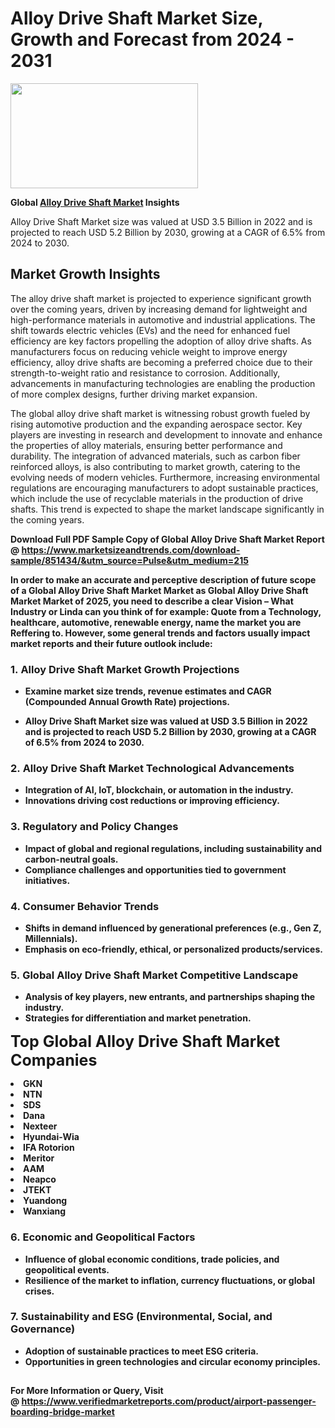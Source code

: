 <H1>Alloy Drive Shaft Market Size, Growth and Forecast from 2024 - 2031</H1><img class="aligncenter size-medium wp-image-584254" src="https://thirdeyenews.in/wp-content/uploads/2024/09/Global-Market-Research-300x168.jpeg" alt="" width="300" height="168" /><p><strong>Global&nbsp;<a href="https://www.marketsizeandtrends.com/download-sample/851434/&amp;utm_source=Pulse&amp;utm_medium=215">Alloy Drive Shaft Market</a> Insights</strong></p><p>Alloy Drive Shaft Market size was valued at USD 3.5 Billion in 2022 and is projected to reach USD 5.2 Billion by 2030, growing at a CAGR of 6.5% from 2024 to 2030.</p><p><h2>Market Growth Insights</h2> <p>The alloy drive shaft market is projected to experience significant growth over the coming years, driven by increasing demand for lightweight and high-performance materials in automotive and industrial applications. The shift towards electric vehicles (EVs) and the need for enhanced fuel efficiency are key factors propelling the adoption of alloy drive shafts. As manufacturers focus on reducing vehicle weight to improve energy efficiency, alloy drive shafts are becoming a preferred choice due to their strength-to-weight ratio and resistance to corrosion. Additionally, advancements in manufacturing technologies are enabling the production of more complex designs, further driving market expansion.</p> <p><strong></strong></p> <p>The global alloy drive shaft market is witnessing robust growth fueled by rising automotive production and the expanding aerospace sector. Key players are investing in research and development to innovate and enhance the properties of alloy materials, ensuring better performance and durability. The integration of advanced materials, such as carbon fiber reinforced alloys, is also contributing to market growth, catering to the evolving needs of modern vehicles. Furthermore, increasing environmental regulations are encouraging manufacturers to adopt sustainable practices, which include the use of recyclable materials in the production of drive shafts. This trend is expected to shape the market landscape significantly in the coming years.</p> <p><strong></p><p><span class=""><strong>Download Full PDF Sample Copy of Global Alloy Drive Shaft Market Report</strong> @ <a href="https://www.marketsizeandtrends.com/download-sample/851434/&amp;utm_source=Pulse&amp;utm_medium=215" target="_blank">https://www.marketsizeandtrends.com/download-sample/851434/&amp;utm_source=Pulse&amp;utm_medium=215</a></span></p><p>In order to make an accurate and perceptive description of future scope of a Global&nbsp;Alloy Drive Shaft Market Market as Global&nbsp;Alloy Drive Shaft Market Market of 2025, you need to describe a clear Vision &ndash; What Industry or Linda can you think of for example: Quote from a Technology, healthcare, automotive, renewable energy, name the market you are Reffering to. However, some general trends and factors usually impact market reports and their future outlook include:</p><h3>1.&nbsp;<strong>Alloy Drive Shaft Market Growth Projections</strong></h3><ul><li>Examine market size trends, revenue estimates and CAGR (Compounded Annual Growth Rate) projections.</li><li><p>Alloy Drive Shaft Market size was valued at USD 3.5 Billion in 2022 and is projected to reach USD 5.2 Billion by 2030, growing at a CAGR of 6.5% from 2024 to 2030.</p></li></ul><h3>2.&nbsp;<strong>Alloy Drive Shaft Market Technological Advancements</strong></h3><ul><li>Integration of AI, IoT, blockchain, or automation in the industry.</li><li>Innovations driving cost reductions or improving efficiency.</li></ul><h3>3.&nbsp;<strong>Regulatory and Policy Changes</strong></h3><ul><li>Impact of global and regional regulations, including sustainability and carbon-neutral goals.</li><li>Compliance challenges and opportunities tied to government initiatives.</li></ul><h3>4.&nbsp;<strong>Consumer Behavior Trends</strong></h3><ul><li>Shifts in demand influenced by generational preferences (e.g., Gen Z, Millennials).</li><li>Emphasis on eco-friendly, ethical, or personalized products/services.</li></ul><h3>5.&nbsp;<strong>Global Alloy Drive Shaft Market Competitive Landscape</strong></h3><ul><li>Analysis of key players, new entrants, and partnerships shaping the industry.</li><li>Strategies for differentiation and market penetration.</li></ul><p data-pm-slice="1 1 []"><span style="color: inherit; font-family: inherit; font-size: 25px;">Top Global Alloy Drive Shaft Market Companies</span></p><div class="" data-test-id=""><p><li>GKN</li><li> NTN</li><li> SDS</li><li> Dana</li><li> Nexteer</li><li> Hyundai-Wia</li><li> IFA Rotorion</li><li> Meritor</li><li> AAM</li><li> Neapco</li><li> JTEKT</li><li> Yuandong</li><li> Wanxiang</li></p></div><h3>6.&nbsp;<strong>Economic and Geopolitical Factors</strong></h3><ul><li>Influence of global economic conditions, trade policies, and geopolitical events.</li><li>Resilience of the market to inflation, currency fluctuations, or global crises.</li></ul><h3>7.&nbsp;<strong>Sustainability and ESG (Environmental, Social, and Governance)</strong></h3><ul><li>Adoption of sustainable practices to meet ESG criteria.</li><li>Opportunities in green technologies and circular economy principles.</li></ul><h2><strong style="font-size: 14px;">For More Information or Query, Visit @&nbsp;</strong><a style="background-color: #ffffff; font-size: 14px;" href="https://www.marketsizeandtrends.com/report/alloy-drive-shaft-market/" target="_blank">https://www.verifiedmarketreports.com/product/airport-passenger-boarding-bridge-market</a></h2>
